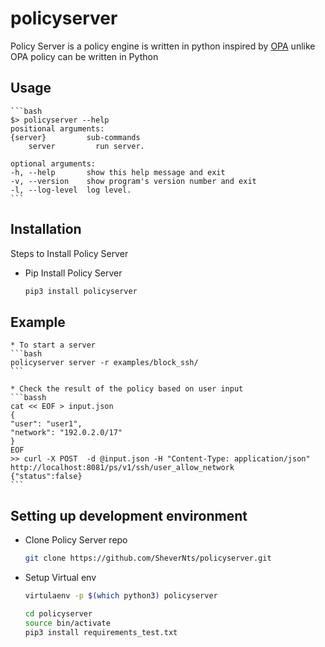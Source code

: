 # policyserver

Policy Server is a policy engine is written in python inspired by [OPA](https://github.com/open-policy-agent/opa) unlike OPA policy can be written in Python

## Usage
    ```bash
    $> policyserver --help
    positional arguments:
    {server}         sub-commands
        server         run server.

    optional arguments:
    -h, --help       show this help message and exit
    -v, --version    show program's version number and exit
    -l, --log-level  log level.
    ```
## Installation
Steps to Install Policy Server

* Pip Install Policy Server

    ```bash
    pip3 install policyserver
    ```

## Example
    * To start a server
    ```bash
    policyserver server -r examples/block_ssh/
    ```
    
    * Check the result of the policy based on user input 
    ```bassh
    cat << EOF > input.json
    {
    "user": "user1",
    "network": "192.0.2.0/17"
    }
    EOF
    >> curl -X POST  -d @input.json -H "Content-Type: application/json" http://localhost:8081/ps/v1/ssh/user_allow_network
    {"status":false}
    ```
## Setting up development environment

* Clone  Policy Server repo
    ```bash
    git clone https://github.com/SheverNts/policyserver.git
    ```
* Setup Virtual env
    ```bash
    virtulaenv -p $(which python3) policyserver

    cd policyserver
    source bin/activate
    pip3 install requirements_test.txt
    ```
